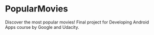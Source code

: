 # PopularMovies
Discover the most popular movies!  Final project for Developing Android Apps course by Google and Udacity.
